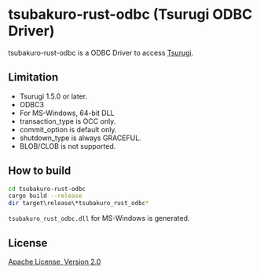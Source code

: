 # tsubakuro-rust-odbc (Tsurugi ODBC Driver)

tsubakuro-rust-odbc is a ODBC Driver to access [Tsurugi](https://github.com/project-tsurugi/tsurugidb).

## Limitation

- Tsurugi 1.5.0 or later.
- ODBC3
- For MS-Windows, 64-bit DLL
- transaction_type is OCC only.
- commit_option is default only.
- shutdown_type is always GRACEFUL.
- BLOB/CLOB is not supported.

## How to build

```bash
cd tsubakuro-rust-odbc
cargo build --release
dir target\release\*tsubakuro_rust_odbc*
```

`tsubakuro_rust_odbc.dll` for MS-Windows is generated.

## License

[Apache License, Version 2.0](http://www.apache.org/licenses/LICENSE-2.0)

